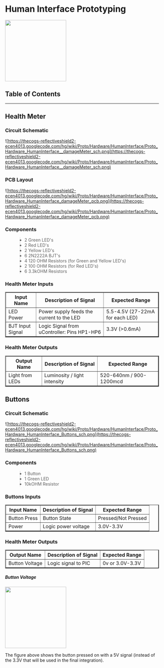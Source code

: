 <h1>Human Interface Prototyping</h1>

<img src='https://thecogs-reflectiveshield2-ecen4013.googlecode.com/hg/wiki/Proto/Hardware/HumanInterface/Proto_Hardware_HumanInterface_headerimg.jpg' height='200px' />


<h2>Table of Contents</h2>




---

## Health Meter ##


### Circuit Schematic ###

![https://thecogs-reflectiveshield2-ecen4013.googlecode.com/hg/wiki/Proto/Hardware/HumanInterface/Proto_Hardware_HumanInterface__damageMeter_sch.png](https://thecogs-reflectiveshield2-ecen4013.googlecode.com/hg/wiki/Proto/Hardware/HumanInterface/Proto_Hardware_HumanInterface__damageMeter_sch.png)

### PCB Layout ###

![https://thecogs-reflectiveshield2-ecen4013.googlecode.com/hg/wiki/Proto/Hardware/HumanInterface/Proto_Hardware_HumanInterface_damageMeter_pcb.png](https://thecogs-reflectiveshield2-ecen4013.googlecode.com/hg/wiki/Proto/Hardware/HumanInterface/Proto_Hardware_HumanInterface_damageMeter_pcb.png)

### Components ###

<ul>
<blockquote><li>2 Green LED's</li>
<li>2 Red LED's</li>
<li>2 Yellow LED's</li>
<li>6 2N2222A BJT's</li>
<li>4 120 OHM Resistors (for Green and Yellow LED's)</li>
<li>2 100 OHM Resistors (for Red LED's)</li>
<li>6 3.3kOHM Resistors</li>
</ul></blockquote>

### Health Meter Inputs ###

<table border='2px'>
<blockquote><tr>
<blockquote><th>Input Name</th>
<th>Description of Signal</th>
<th>Expected Range</th>
</blockquote></tr>
<tr>
<blockquote><td>LED Power</td>
<td>Power supply feeds the current to the LED</td>
<td>5.5-4.5V (27-22mA for each LED)</td>
</blockquote></tr>
<tr>
<blockquote><td>BJT Input Signal</td>
<td>Logic Signal from uController: Pins HP1-HP6</td>
<td>3.3V (>0.6mA)</td>
</blockquote></tr>
</table></blockquote>


### Health Meter Outputs ###

<table border='2px'>
<blockquote><tr>
<blockquote><th>Output Name</th>
<th>Description of Signal</th>
<th>Expected Range</th>
</blockquote></tr>
<tr>
<blockquote><td>Light from LEDs</td>
<td>Luminosity / light intensity</td>
<td>520-640nm / 900-1200mcd</td>
</blockquote></tr>
</table></blockquote>

## Buttons ##


### Circuit Schematic ###

![https://thecogs-reflectiveshield2-ecen4013.googlecode.com/hg/wiki/Proto/Hardware/HumanInterface/Proto_Hardware_HumanInterface_Buttons_sch.png](https://thecogs-reflectiveshield2-ecen4013.googlecode.com/hg/wiki/Proto/Hardware/HumanInterface/Proto_Hardware_HumanInterface_Buttons_sch.png)

### Components ###

<ul>
<blockquote><li>1 Button</li>
<li>1 Green LED</li>
<li>10kOHM Resistor</li>
</ul></blockquote>

### Buttons Inputs ###

<table border='2px'>
<blockquote><tr>
<blockquote><th>Input Name</th>
<th>Description of Signal</th>
<th>Expected Range</th>
</blockquote></tr>
<tr>
<blockquote><td>Button Press</td>
<td>Button State</td>
<td>Pressed/Not Pressed</td>
</blockquote></tr>
<tr>
<blockquote><td>Power</td>
<td>Logic power voltage</td>
<td>3.0V-3.3V</td>
</blockquote></tr>
</table></blockquote>


### Health Meter Outputs ###

<table border='2px'>
<blockquote><tr>
<blockquote><th>Output Name</th>
<th>Description of Signal</th>
<th>Expected Range</th>
</blockquote></tr>
<tr>
<blockquote><td>Button Voltage</td>
<td>Logic signal to PIC</td>
<td>0v or 3.0V-3.3V</td>
</blockquote></tr>
</table></blockquote>

##### Button Voltage #####

<img src='https://thecogs-reflectiveshield2-ecen4013.googlecode.com/hg/wiki/Proto/Hardware/HumanInterface/Proto_Hardware_HumanInterface_button_output.jpg' height='200' />

The figure above shows the button pressed on with a 5V signal (instead of the 3.3V that will be used in the final integration).